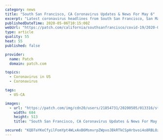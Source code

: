 ```yaml
---
category: news
title: "South San Francisco, CA Coronavirus Updates & News For May 6"
excerpt: "Latest coronavirus headlines from South San Francisco, San Mateo County and across California: A.C.T. Fundraiser Brings In $320,000 ; California Readies Army Of Coronavirus Detectives; San Mateo County Reports 34 New COVID-19 Cases,"
publishedDateTime: 2020-05-06T10:15:00Z
webUrl: "https://patch.com/california/southsanfrancisco/covid-19/2020-05-06"
type: article
quality: 55
heat: 55
published: false

provider:
  name: Patch
  domain: patch.com

topics:
  - Coronavirus in US
  - Coronavirus

tags:
  - US-CA

images:
  - url: "https://patch.com/img/cdn20/users/21854731/20200505/013316/styles/patch_image/public/igorsalov-red-curtain-theater-stage-auditorium-shutterstock-1027481161___05133307955.jpg"
    width: 684
    height: 513
    title: "South San Francisco, CA Coronavirus Updates & News For May 6"

secured: "KQD7aYKeCfyilFomYpt4WLxAxB6MsmvrpZWpvoJBkRTkCSpHrbvoi4o8RBLOzBML7MkVL6SV6Z9BlAm3KBFkZneeJp7Ck5iKJ1NCz3KuU7xpMi813UaTdq33eMQ1SNnRadGJIFZbGqFYvRwUjf12qqJTFF28Upg1mS85eBui2JTPpLszwxX/VYuMMz5T7PrroZETpyDcAw8P7NlvB6pXiPehsAFrQ9/lqygiQBAy9xrNQZ1SHxmYsygrXyBH2sYlOI+XRxgY3Wsew/BWEAfegSOgFpolGrA2JYF0lIQeiaB0XUxUx+KDGRTWHHMbu/aKG/lHOx1QToHgAOhwtBjcthqbyIcdotG2qpG/2EV5ihlVX68eLbC1g+roN/rDsU39i27WcAgxXB/lQG3jo0DQgNzQ9H67XU+uPYciiVWcmp+G7JvWS+cliyQAzudW/5kQsnpzA8VSxbp0AFSFez/nV6bC2AYkJevYP4hyI6xMtCE=;xSCnQxyLrAHBlP9FrigSUA=="
---
```


